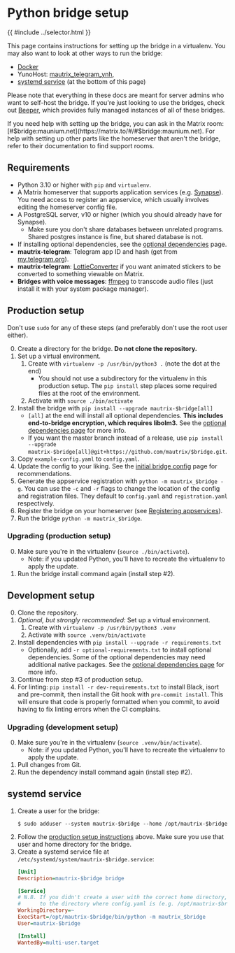 # Python bridge setup

{{ #include ../selector.html }}

This page contains instructions for setting up the bridge in a virtualenv.
You may also want to look at other ways to run the bridge:

* [Docker](../general/docker-setup.md)
* <span class="bridge-filter" bridges="telegram"></span> YunoHost:
  <a href="https://github.com/YunoHost-Apps/mautrix_telegram_ynh">mautrix_telegram_ynh<span class="bridge-filter" bridges="telegram">,</span></a>
* [systemd service](#systemd-service) (at the bottom of this page)

Please note that everything in these docs are meant for server admins who want
to self-host the bridge. If you're just looking to use the bridges, check out
[Beeper], which provides fully managed instances of all of these bridges.

[Beeper]: https://www.beeper.com/

If you need help with setting up the bridge, you can ask in the Matrix room:
[#$bridge:maunium.net](https://matrix.to/#/#$bridge:maunium.net). For help with
setting up other parts like the homeserver that aren't the bridge, refer to
their documentation to find support rooms.

## Requirements
* Python 3.10 or higher with `pip` and `virtualenv`.
* A Matrix homeserver that supports application services (e.g. [Synapse](https://github.com/matrix-org/synapse)).
  You need access to register an appservice, which usually involves editing the homeserver config file.
* A PostgreSQL server, v10 or higher (which you should already have for Synapse).
  * Make sure you don't share databases between unrelated programs.
    Shared postgres instance is fine, but shared database is not.
* If installing optional dependencies, see the [optional dependencies](./optional-dependencies.md) page.
* <span class="bridge-filter" bridges="telegram">**mautrix-telegram**: </span>
  Telegram app ID and hash (get from [my.telegram.org](https://my.telegram.org/apps)).
* <span class="bridge-filter" bridges="telegram">**mautrix-telegram**: </span>
  [LottieConverter](https://github.com/sot-tech/LottieConverter) if you want
  animated stickers to be converted to something viewable on Matrix.
* <span class="bridge-filter" bridges="telegram">**Bridges with voice messages**: </span>
  [ffmpeg](https://ffmpeg.org/) to transcode audio files (just install it with your system package manager).

## Production setup
Don't use `sudo` for any of these steps (and preferably don't use the root user either).

0. Create a directory for the bridge. **Do not clone the repository.**
1. Set up a virtual environment.
   1. Create with `virtualenv -p /usr/bin/python3 .` (note the dot at the end)
      * You should not use a subdirectory for the virtualenv in this production
        setup. The `pip install` step places some required files at the root of
        the environment.
   2. Activate with `source ./bin/activate`
2. Install the bridge with `pip install --upgrade mautrix-$bridge[all]`
   * `[all]` at the end will install all optional dependencies. **This includes
     end-to-bridge encryption, which requires libolm3.** See the
     [optional dependencies page](./optional-dependencies.md) for more info.
   * If you want the master branch instead of a release, use
     `pip install --upgrade mautrix-$bridge[all]@git+https://github.com/mautrix/$bridge.git`.
3. Copy `example-config.yaml` to `config.yaml`.
4. Update the config to your liking. See the [initial bridge config](../general/initial-config.md)
   page for recommendations.
5. Generate the appservice registration with `python -m mautrix_$bridge -g`.
   You can use the `-c` and `-r` flags to change the location of the config and
   registration files. They default to `config.yaml` and `registration.yaml`
   respectively.
6. Register the bridge on your homeserver (see [Registering appservices]).
7. Run the bridge `python -m mautrix_$bridge`.

[Registering appservices]: ../general/registering-appservices.md

### Upgrading (production setup)
0. Make sure you're in the virtualenv (`source ./bin/activate`).
   * Note: if you updated Python, you'll have to recreate the virtualenv
     to apply the update.
1. Run the bridge install command again (install step #2).

## Development setup
0. Clone the repository.
1. _Optional, but strongly recommended:_ Set up a virtual environment.
   1. Create with `virtualenv -p /usr/bin/python3 .venv`
   2. Activate with `source .venv/bin/activate`
2. Install dependencies with `pip install --upgrade -r requirements.txt`
   * Optionally, add `-r optional-requirements.txt` to install optional
     dependencies. Some of the optional dependencies may need additional native
     packages. See the [optional dependencies page](./optional-dependencies.md)
     for more info.
3. Continue from step #3 of production setup.
4. For linting: `pip install -r dev-requirements.txt` to install Black, isort
   and pre-commit, then install the Git hook with `pre-commit install`. This
   will ensure that code is properly formatted when you commit, to avoid having
   to fix linting errors when the CI complains.

### Upgrading (development setup)
0. Make sure you're in the virtualenv (`source .venv/bin/activate`).
   * Note: if you updated Python, you'll have to recreate the virtualenv
     to apply the update.
1. Pull changes from Git.
2. Run the dependency install command again (install step #2).

## systemd service
1. Create a user for the bridge:
   ```shell
   $ sudo adduser --system mautrix-$bridge --home /opt/mautrix-$bridge
   ```
2. Follow the [production setup instructions](#production-setup) above.
   Make sure you use that user and home directory for the bridge.
4. Create a systemd service file at `/etc/systemd/system/mautrix-$bridge.service`:
   ```ini
   [Unit]
   Description=mautrix-$bridge bridge

   [Service]
   # N.B. If you didn't create a user with the correct home directory, set this
   #      to the directory where config.yaml is (e.g. /opt/mautrix-$bridge).
   WorkingDirectory=~
   ExecStart=/opt/mautrix-$bridge/bin/python -m mautrix_$bridge
   User=mautrix-$bridge

   [Install]
   WantedBy=multi-user.target
   ```
